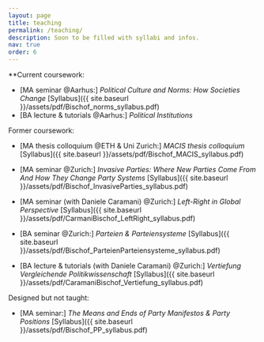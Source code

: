 ```yaml
---
layout: page
title: teaching
permalink: /teaching/
description: Soon to be filled with syllabi and infos.
nav: true
order: 6 
---
```


**Current coursework: 
*  [MA seminar @Aarhus:] *Political Culture and Norms: How Societies Change* [Syllabus]({{ site.baseurl }}/assets/pdf/Bischof_norms_syllabus.pdf) 
*  [BA lecture & tutorials @Aarhus:] *Political Institutions*

Former coursework: 
*  [MA thesis colloquium @ETH & Uni Zurich:] *MACIS thesis colloquium* [Syllabus]({{ site.baseurl }}/assets/pdf/Bischof_MACIS_syllabus.pdf)

*  [MA seminar @Zurich:] *Invasive Parties: Where New Parties Come From And How They Change Party Systems* [Syllabus]({{ site.baseurl }}/assets/pdf/Bischof_InvasiveParties_syllabus.pdf)
*  [MA seminar (with Daniele Caramani) @Zurich:] *Left-Right in Global Perspective* [Syllabus]({{ site.baseurl }}/assets/pdf/CarmaniBischof_LeftRight_syllabus.pdf)

*  [BA seminar @Zurich:] *Parteien & Parteiensysteme* [Syllabus]({{ site.baseurl }}/assets/pdf/Bischof_ParteienParteiensysteme_syllabus.pdf)
*  [BA lecture & tutorials (with Daniele Caramani) @Zurich:] *Vertiefung Vergleichende Politikwissenschaft* [Syllabus]({{ site.baseurl }}/assets/pdf/CaramaniBischof_Vertiefung_syllabus.pdf)

Designed but not taught: 
*  [MA seminar:] *The Means and Ends of Party Manifestos & Party Positions* [Syllabus]({{ site.baseurl }}/assets/pdf/Bischof_PP_syllabus.pdf)
